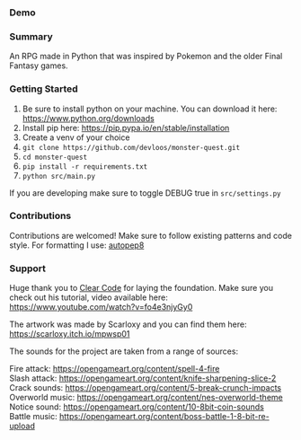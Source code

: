 ### Demo

### Summary

An RPG made in Python that was inspired by Pokemon and the older Final Fantasy games.

### Getting Started

1. Be sure to install python on your machine. You can download it here: https://www.python.org/downloads
2. Install pip here: https://pip.pypa.io/en/stable/installation
3. Create a venv of your choice
4. `git clone https://github.com/devloos/monster-quest.git`
5. `cd monster-quest`
6. `pip install -r requirements.txt`
7. `python src/main.py`

If you are developing make sure to toggle DEBUG true in `src/settings.py`

### Contributions

Contributions are welcomed! Make sure to follow existing patterns and code style.
For formatting I use: [autopep8](https://marketplace.visualstudio.com/items?itemName=ms-python.autopep8)

### Support

Huge thank you to [Clear Code](https://github.com/clear-code-projects) for laying the foundation.
Make sure you check out his tutorial, video available here: https://www.youtube.com/watch?v=fo4e3njyGy0

The artwork was made by Scarloxy and you can find them here: https://scarloxy.itch.io/mpwsp01

The sounds for the project are taken from a range of sources:

Fire attack: https://opengameart.org/content/spell-4-fire  
Slash attack: https://opengameart.org/content/knife-sharpening-slice-2  
Crack sounds: https://opengameart.org/content/5-break-crunch-impacts  
Overworld music: https://opengameart.org/content/nes-overworld-theme  
Notice sound: https://opengameart.org/content/10-8bit-coin-sounds  
Battle music: https://opengameart.org/content/boss-battle-1-8-bit-re-upload
